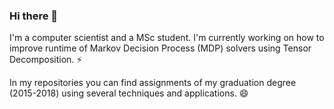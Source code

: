 ### Hi there 👋

I'm a computer scientist and a MSc student. I'm currently working on how to improve runtime of Markov Decision Process (MDP) solvers using Tensor Decomposition. ⚡

In my repositories you can find assignments of my graduation degree (2015-2018) using several techniques and applications. 😄

<!--
**danielakuinchtner/danielakuinchtner** is a ✨ _special_ ✨ repository because its `README.md` (this file) appears on your GitHub profile.

Here are some ideas to get you started:

- 🔭 I’m currently working on ...
- 🌱 I’m currently learning ...
- 👯 I’m looking to collaborate on ...
- 🤔 I’m looking for help with ...
- 💬 Ask me about ...
- 📫 How to reach me: ...
- 😄 Pronouns: ...
- ⚡ Fun fact: ...
-->
